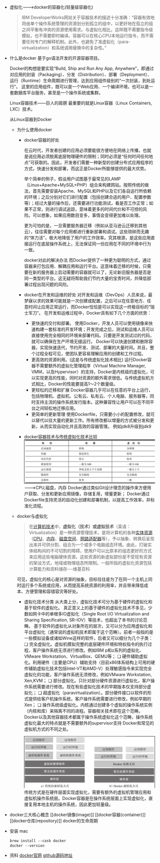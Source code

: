 - 虚拟化--->docker的容器化(轻量级容器化)
  
  >IBM DeveloperWorks网站关于容器技术的描述十分准确：“容器有效地将由单个操作系统管理的资源划分到孤立的组中，以更好地在孤立的组之间平衡有冲突的资源使用需求。与虚拟化相比，这样既不需要指令级模拟，也不需要即时编译。容器可以在核心CPU本地运行指令，而不需要任何专门的解释机制。此外，也避免了准虚拟化（para-virtualization）和系统调用替换中的复杂性。”
- 什么是docker
  基于go语法开发的开源容器项目。
  
  Docker的构想是要实现“Build, Ship and Run Any App, Anywhere”，即通过对应用的封装（Packaging）、分发（Distribution）、部署（Deployment）、运行（Runtime）生命周期进行管理，达到应用组件级别的“一次封装，到处运行”。
  这里的应用组件，既可以是一个Web应用、一个编译环境，也可以是一套数据库平台服务，甚至是一个操作系统或集群。
  
  Linux容器技术——巨人的肩膀
  最重要的就是Linux容器（Linux Containers, LXC）技术。
  
  从Linux容器到Docker
	- 为什么使用docker
		- docker容器的好处
		  
		  在云时代，开发者创建的应用必须要能很方便地在网络上传播，也就是说应用必须脱离底层物理硬件的限制；同时必须是“任何时间任何地点”可获取的。因此，开发者们需要一种新型的创建分布式应用程序的方式，快速分发和部署，而这正是Docker所能够提供的最大优势。
		  
		  举个简单的例子，假设用户试图基于最常见的LAMP（Linux+Apache+MySQL+PHP）组合来构建网站。按照传统的做法，首先需要安装Apache、MySQL和PHP以及它们各自运行所依赖的环境；之后分别对它们进行配置（包括创建合适的用户、配置参数等）；经过大量的操作后，还需要进行功能测试，看是否工作正常；如果不正常，则进行调试追踪，意味着更多的时间代价和不可控的风险。可以想象，如果应用数目变多，事情会变得更加难以处理。
		  
		  更为可怕的是，一旦需要服务器迁移（例如从亚马逊云迁移到其他云），往往需要对每个应用都进行重新部署和调试。这些琐碎而无趣的“体力活”，极大地降低了用户的工作效率。究其根源，是这些应用直接运行在底层操作系统上，无法保证同一份应用在不同的环境中行为一致。
		  
		  docker对此的解决办法
		  而Docker提供了一种更为聪明的方式，通过容器来打包应用、解耦应用和运行平台。这意味着迁移的时候，只需要在新的服务器上启动需要的容器就可以了，无论新旧服务器是否是同一类型的平台。这无疑将帮助我们节约大量的宝贵时间，并降低部署过程出现问题的风险。
		- docker在开发和运维的好处
		  对开发和运维（DevOps）人员来说，最梦寐以求的效果可能就是一次创建或配置，之后可以在任意地方、任意时间让应用正常运行，而Docker恰恰是可以实现这一终极目标的“瑞士军刀”。
		  在开发和运维过程中，Docker具有如下几个方面的优势：
			- 更快速的交付和部署。
			  使用Docker，开发人员可以使用镜像来快速构建一套标准的开发环境；开发完成之后，测试和运维人员可以直接使用完全相同的环境来部署代码。只要是开发测试过的代码，就可以确保在生产环境无缝运行。
			  Docker可以快速创建和删除容器，实现快速迭代，节约开发、测试、部署的大量时间。并且，整个过程全程可见，使团队更容易理解应用的创建和工作过程。
			- 更高效的资源利用。(这是与传统虚拟化技术相比)
			  运行Docker容器不需要额外的虚拟化管理程序（Virtual Machine Manager, VMM，以及Hypervisor）的支持，Docker是内核级的虚拟化，可以实现更高的性能，同时对资源的额外需求很低。与传统虚拟机方式相比，Docker的性能要提高1～2个数量级。
			- 更轻松的迁移和扩展
			  Docker容器几乎可以在任意的平台上运行，包括物理机、虚拟机、公有云、私有云、个人电脑、服务器等，同时支持主流的操作系统发行版本。这种兼容性让用户可以在不同平台之间轻松地迁移应用。
			- 更简单的更新管理
			  使用Dockerfile，只需要小小的配置修改，就可以替代以往大量的更新工作。所有修改都以增量的方式被分发和更新，从而实现自动化并且高效的容器管理。
			  例如jdk8升级到jdk9
		- docker容器技术与传统虚拟化技术比较
		  ![截屏2022-07-13 上午9.48.08.png](../assets/截屏2022-07-13_上午9.48.08_1657676920129_0.png)
		  --->CPU,磁盘，内存
		  Docker通过类似Git设计理念的操作来方便用户获取、分发和更新应用镜像，存储复用，增量更新；
		  Docker通过Dockerfile支持灵活的自动化创建和部署机制，以提高工作效率，并标准化流程。
	- docker与虚拟化
	  >在[计算机技术](https://zh.m.wikipedia.org/wiki/%E8%AE%A1%E7%AE%97%E6%9C%BA%E6%8A%80%E6%9C%AF)中，**虚拟化（技术）**或**虚拟技术**（英语：Virtualization）是一种资源管理技术，是将计算机的各种[实体资源](https://zh.m.wikipedia.org/wiki/%E8%B3%87%E6%BA%90_(%E8%A8%88%E7%AE%97%E6%A9%9F%E7%A7%91%E5%AD%B8))（[CPU](https://zh.m.wikipedia.org/wiki/CPU)、[内存](https://zh.m.wikipedia.org/wiki/%E5%86%85%E5%AD%98)、[磁盘空间](https://zh.m.wikipedia.org/wiki/%E7%A3%81%E7%9B%98%E7%A9%BA%E9%97%B4)、[网路适配器](https://zh.m.wikipedia.org/wiki/%E7%B6%B2%E8%B7%AF%E9%81%A9%E9%85%8D%E5%99%A8)等），予以抽象、转换后呈现出来并可供分割、组合为一个或多个电脑组态环境。由此，打破实体结构间的不可切割的障碍，使用户可以比原本的组态更好的方式来应用这些电脑硬体资源。这些资源的新虚拟部份是不受现有资源的架设方式，地域或物理组态所限制。一般所指的虚拟化资源包括计算能力和资料储存---维基百科
	  
	  可见，虚拟化的核心是对资源的抽象，目标往往是为了在同一个主机上同时运行多个系统或应用，从而提高系统资源的利用率，并且带来降低成本、方便管理和容错容灾等好处。
		- 虚拟化技术分类
		  从大类上分，虚拟化技术可分为基于硬件的虚拟化和基于软件的虚拟化。
		  真正意义上的基于硬件的虚拟化技术不多见，少数如网卡中的单根多IO虚拟化（Single Root I/O Virtualization and Sharing Specification, SR-IOV）等技术，也超出了本书的讨论范畴。
		  基于软件的虚拟化从对象所在的层次，又可以分为应用虚拟化和平台虚拟化（通常说的虚拟机技术即属于这个范畴）。前者一般指的是一些模拟设备或诸如Wine这样的软件，后者又可以细分为几个子类：
		  ❑ 完全虚拟化。虚拟机模拟完整的底层硬件环境和特权指令的执行过程，客户操作系统无须进行修改。例如IBM p和z系列的虚拟化、VMware Workstation、VirtualBox、QEMU等；
		  ❑ 硬件辅助虚拟化。利用硬件（主要是CPU）辅助支持（目前x86体系结构上可用的硬件辅助虚拟化技术包括Intel-VT和AMD-V）处理敏感指令来实现完全虚拟化的功能，客户操作系统无须修改，例如VMware Workstation, Xen,KVM；
		  ❑ 部分虚拟化。只针对部分硬件资源进行虚拟化，客户操作系统需要进行修改。现在有些虚拟化技术的早期版本仅支持部分虚拟化；
		  ❑ 超虚拟化（paravirtualization）。部分硬件接口以软件的形式提供给客户机操作系统，客户操作系统需要进行修改，例如早期的Xen；
		  ❑ 操作系统级虚拟化。内核通过创建多个虚拟的操作系统实例（内核和库）来隔离不同的进程。容器相关技术即在这个范畴。
		  Docker以及其他容器技术都属于操作系统虚拟化这个范畴，操作系统虚拟化最大的特点就是不需要额外的supervisor支持
		  Docker和常见的虚拟机方式的不同之处。
		  
		  ![截屏2022-07-13 上午10.06.22.png](../assets/截屏2022-07-13_上午10.06.22_1657678001613_0.png)
		  传统方式是在硬件层面实现虚拟化，需要有额外的虚拟机管理应用和虚拟机操作系统层。Docker容器是在操作系统层面上实现虚拟化，直接复用本地主机的操作系统，因此更加轻量级。
- docker三大核心概念
  [[docker镜像(image)]]
  [[docker容器(container)]]
  [[docker仓库(repository)]]
  docker的生命周期
- 安装
  mac
  ```
  brew install --cask docker
  docker --version
  ```
- 资料
  [docker官网](https://www.docker.com/)
  [github源码地址](https://github.com/docker)
